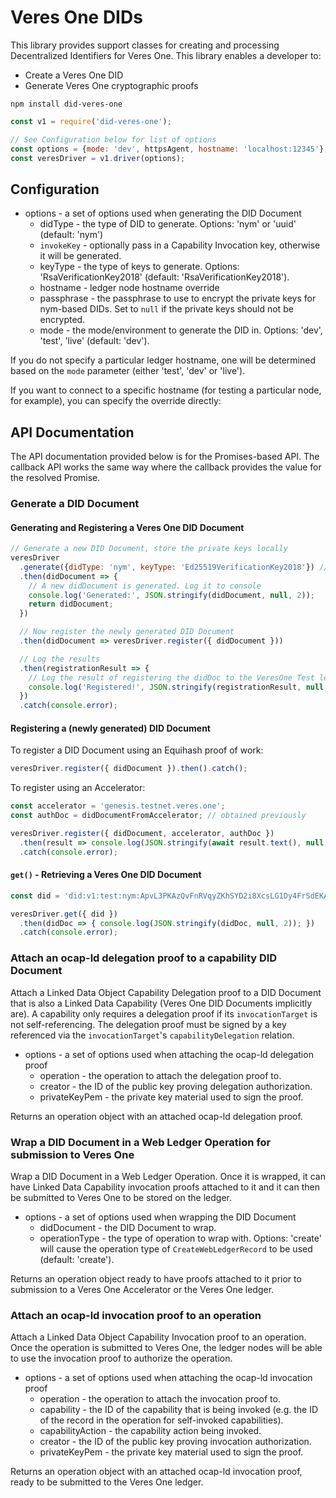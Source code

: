 # Veres One DIDs

This library provides support classes for creating and processing
Decentralized Identifiers for Veres One. This library enables a developer to:

* Create a Veres One DID
* Generate Veres One cryptographic proofs

```
npm install did-veres-one
```

```js
const v1 = require('did-veres-one');

// See Configuration below for list of options
const options = {mode: 'dev', httpsAgent, hostname: 'localhost:12345'};
const veresDriver = v1.driver(options);
```

## Configuration

* options - a set of options used when generating the DID Document
  * didType - the type of DID to generate.
      Options: 'nym' or 'uuid' (default: 'nym')
  * `invokeKey` - optionally pass in a Capability Invocation key, otherwise
    it will be generated.
  * keyType - the type of keys to generate.
      Options: 'RsaVerificationKey2018' (default: 'RsaVerificationKey2018').
  * hostname - ledger node hostname override
  * passphrase - the passphrase to use to encrypt the private keys for
      nym-based DIDs. Set to `null` if the private keys should not be encrypted.
  * mode - the mode/environment to generate the DID in.
      Options: 'dev', 'test', 'live' (default: 'dev').

If you do not specify a particular ledger hostname, one will be determined
based on the `mode` parameter (either 'test', 'dev' or 'live').

If you want to connect to a specific hostname (for testing a particular node,
for example), you can specify the override directly:

## API Documentation

The API documentation provided below is for the Promises-based API. The
callback API works the same way where the callback provides the value for the
resolved Promise.

### Generate a DID Document

#### Generating and Registering a Veres One DID Document

```js
// Generate a new DID Document, store the private keys locally
veresDriver
  .generate({didType: 'nym', keyType: 'Ed25519VerificationKey2018'}) // default
  .then(didDocument => {
    // A new didDocument is generated. Log it to console
    console.log('Generated:', JSON.stringify(didDocument, null, 2));
    return didDocument;
  })

  // Now register the newly generated DID Document
  .then(didDocument => veresDriver.register({ didDocument }))

  // Log the results
  .then(registrationResult => {
    // Log the result of registering the didDoc to the VeresOne Test ledger
    console.log('Registered!', JSON.stringify(registrationResult, null, 2));
  })
  .catch(console.error);
```

#### Registering a (newly generated) DID Document

To register a DID Document using an Equihash proof of work:

```js
veresDriver.register({ didDocument }).then().catch();
```

To register using an Accelerator:

```js
const accelerator = 'genesis.testnet.veres.one';
const authDoc = didDocumentFromAccelerator; // obtained previously

veresDriver.register({ didDocument, accelerator, authDoc })
  .then(result => console.log(JSON.stringify(await result.text(), null, 2)))
  .catch(console.error);
```

#### `get()` - Retrieving a Veres One DID Document

```js
const did = 'did:v1:test:nym:ApvL3PKAzQvFnRVqyZKhSYD2i8XcsLG1Dy4FrSdEKAdR';

veresDriver.get({ did })
  .then(didDoc => { console.log(JSON.stringify(didDoc, null, 2)); })
  .catch(console.error);
```

### Attach an ocap-ld delegation proof to a capability DID Document

Attach a Linked Data Object Capability Delegation proof to a DID Document that
is also a Linked Data Capability (Veres One DID Documents implicitly are). A
capability only requires a delegation proof if its `invocationTarget` is not
self-referencing. The delegation proof must be signed by a key referenced via
the `invocationTarget`'s `capabilityDelegation` relation.

* options - a set of options used when attaching the ocap-ld delegation proof
  * operation - the operation to attach the delegation proof to.
  * creator - the ID of the public key proving delegation authorization.
  * privateKeyPem - the private key material used to sign the proof.

Returns an operation object with an attached ocap-ld delegation proof.

### Wrap a DID Document in a Web Ledger Operation for submission to Veres One

Wrap a DID Document in a Web Ledger Operation. Once it is wrapped, it can
have Linked Data Capability invocation proofs attached to it and it can then
be submitted to Veres One to be stored on the ledger.

* options - a set of options used when wrapping the DID Document
  * didDocument - the DID Document to wrap.
  * operationType - the type of operation to wrap with.
      Options: 'create' will cause the operation type of `CreateWebLedgerRecord`
        to be used (default: 'create').

Returns an operation object ready to have proofs attached to it prior to
submission to a Veres One Accelerator or the Veres One ledger.

### Attach an ocap-ld invocation proof to an operation

Attach a Linked Data Object Capability Invocation proof to an operation. Once
the operation is submitted to Veres One, the ledger nodes will be able to
use the invocation proof to authorize the operation.

* options - a set of options used when attaching the ocap-ld invocation proof
  * operation - the operation to attach the invocation proof to.
  * capability - the ID of the capability that is being invoked (e.g. the
      ID of the record in the operation for self-invoked capabilities).
  * capabilityAction - the capability action being invoked.
  * creator - the ID of the public key proving invocation authorization.
  * privateKeyPem - the private key material used to sign the proof.

Returns an operation object with an attached ocap-ld invocation proof, ready to
be submitted to the Veres One ledger.
